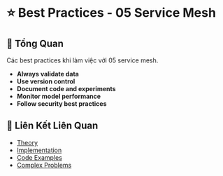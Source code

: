 # ⭐ Best Practices - 05 Service Mesh

## 🎯 Tổng Quan

Các best practices khi làm việc với 05 service mesh.

- **Always validate data**
- **Use version control**
- **Document code and experiments**
- **Monitor model performance**
- **Follow security best practices**

## 🔗 Liên Kết Liên Quan

- [Theory](./THEORY_05_service_mesh.md)
- [Implementation](./IMPLEMENTATION_05_service_mesh.md)
- [Code Examples](./CODE_EXAMPLES_05_service_mesh.md)
- [Complex Problems](./COMPLEX_PROBLEMS.md)
